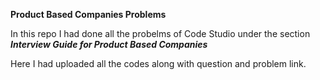 **Product Based Companies Problems**

In this repo I had done all the probelms of Code Studio under the section ***Interview Guide for Product Based Companies***

Here I had uploaded all the codes along with question and problem link.
